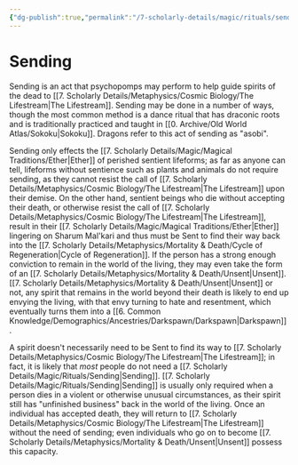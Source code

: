 ```yaml
---
{"dg-publish":true,"permalink":"/7-scholarly-details/magic/rituals/sending/"}
---
```


# Sending

Sending is an act that psychopomps may perform to help guide spirits of the dead to [[7. Scholarly Details/Metaphysics/Cosmic Biology/The Lifestream\|The Lifestream]]. Sending may be done in a number of ways, though the most common method is a dance ritual that has draconic roots and is traditionally practiced and taught in [[0. Archive/Old World Atlas/Sokoku\|Sokoku]]. Dragons refer to this act of sending as "asobi".

Sending only effects the [[7. Scholarly Details/Magic/Magical Traditions/Ether\|Ether]] of perished sentient lifeforms; as far as anyone can tell, lifeforms without sentience such as plants and animals do not require sending, as they cannot resist the call of [[7. Scholarly Details/Metaphysics/Cosmic Biology/The Lifestream\|The Lifestream]] upon their demise. On the other hand, sentient beings who die without accepting their death, or otherwise resist the call of [[7. Scholarly Details/Metaphysics/Cosmic Biology/The Lifestream\|The Lifestream]], result in their [[7. Scholarly Details/Magic/Magical Traditions/Ether\|Ether]] lingering on Sharum Mal'kari and thus must be Sent to find their way back into the [[7. Scholarly Details/Metaphysics/Mortality & Death/Cycle of Regeneration\|Cycle of Regeneration]]. If the person has a strong enough conviction to remain in the world of the living, they may even take the form of an [[7. Scholarly Details/Metaphysics/Mortality & Death/Unsent\|Unsent]]. [[7. Scholarly Details/Metaphysics/Mortality & Death/Unsent\|Unsent]] or not, any spirit that remains in the world beyond their death is likely to end up envying the living, with that envy turning to hate and resentment, which eventually turns them into a [[6. Common Knowledge/Demographics/Ancestries/Darkspawn/Darkspawn\|Darkspawn]]. 

A spirit doesn't necessarily need to be Sent to find its way to [[7. Scholarly Details/Metaphysics/Cosmic Biology/The Lifestream\|The Lifestream]]; in fact, it is likely that *most* people do not need a [[7. Scholarly Details/Magic/Rituals/Sending\|Sending]]. [[7. Scholarly Details/Magic/Rituals/Sending\|Sending]] is usually only required when a person dies in a violent or otherwise unusual circumstances, as their spirit still has "unfinished business" back in the world of the living. Once an individual has accepted death, they will return to [[7. Scholarly Details/Metaphysics/Cosmic Biology/The Lifestream\|The Lifestream]] without the need of sending; even individuals who go on to become [[7. Scholarly Details/Metaphysics/Mortality & Death/Unsent\|Unsent]] possess this capacity. 


